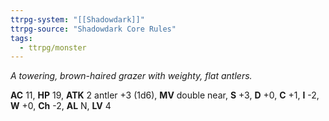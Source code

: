 ```yaml
---
ttrpg-system: "[[Shadowdark]]"
ttrpg-source: "Shadowdark Core Rules"
tags:
  - ttrpg/monster
---
```


_A towering, brown-haired grazer with weighty, flat antlers._

**AC** 11, **HP** 19, **ATK** 2 antler +3 (1d6), **MV** double near, **S** +3, **D** +0, **C** +1, **I** -2, **W** +0, **Ch** -2, **AL** N, **LV** 4


